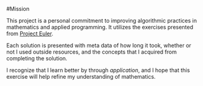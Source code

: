 #Mission

This project is a personal commitment to improving algorithmic practices
in mathematics and applied programming. It utilizes the exercises
presented from [Project Euler](https://projecteuler.net/).

Each solution is presented with meta data of how long it took,
whether or not I used outside resources, and the concepts that
I acquired from completing the solution.

I recognize that I learn better by through _application_,
and I hope that this exercise will help refine my understanding
of mathematics.